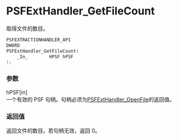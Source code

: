 # PSFExtHandler_GetFileCount
取得文件的数目。
````c
PSFEXTRACTIONHANDLER_API
DWORD
PSFExtHandler_GetFileCount(
	_In_		HPSF hPSF
);
````
### 参数
hPSF\[in\]  
一个有效的 PSF 句柄。句柄必须为[PSFExtHandler_OpenFile](PSFExtHandler_OpenFile_zh-Hans.md)的返回值。
### 返回值
返回文件的数目。若句柄无效，返回 0。
